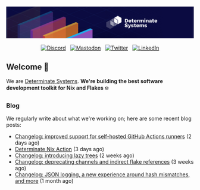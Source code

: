 <p align="center">
  <a href="https://determinate.systems" target="_blank"><img src="https://raw.githubusercontent.com/determinatesystems/.github/main/.github/banner.jpg"></a>
</p>
<p align="center">
  &nbsp;<a href="https://determinate.systems/discord" target="_blank"><img alt="Discord" src="https://img.shields.io/discord/1116012109709463613?style=for-the-badge&logo=discord&logoColor=%23ffffff&label=Discord&labelColor=%234253e8&color=%23e4e2e2"></a>&nbsp;
  &nbsp;<a href="https://hachyderm.io/@determinatesystems" target="_blank"><img alt="Mastodon" src="https://img.shields.io/badge/Mastodon-6468fa?style=for-the-badge&logo=mastodon&logoColor=%23ffffff"></a>&nbsp;
  &nbsp;<a href="https://twitter.com/DeterminateSys" target="_blank"><img alt="Twitter" src="https://img.shields.io/badge/Twitter-303030?style=for-the-badge&logo=x&logoColor=%23ffffff"></a>&nbsp;
  &nbsp;<a href="https://www.linkedin.com/company/determinate-systems" target="_blank"><img alt="LinkedIn" src="https://img.shields.io/badge/LinkedIn-1667be?style=for-the-badge&logo=linkedin&logoColor=%23ffffff"></a>&nbsp;
</p>

## Welcome 👋

We are [Determinate Systems](https://determinate.systems).
**We're building the best software development toolkit for Nix and Flakes** ❄️

### Blog 

We regularly write about what we're working on; here are some recent blog posts:


- [Changelog: improved support for self-hosted GitHub Actions runners](https://determinate.systems/posts/changelog-improved-self-hosted-determinate-nix-action/) (2 days ago)
- [Determinate Nix Action](https://determinate.systems/posts/determinate-nix-action/) (3 days ago)
- [Changelog: introducing lazy trees](https://determinate.systems/posts/changelog-determinate-nix-352/) (2 weeks ago)
- [Changelog: deprecating channels and indirect flake references](https://determinate.systems/posts/changelog-determinate-nix-342/) (3 weeks ago)
- [Changelog: JSON logging, a new experience around hash mismatches, and more](https://determinate.systems/posts/changelog-determinate-nix-331/) (1 month ago)
